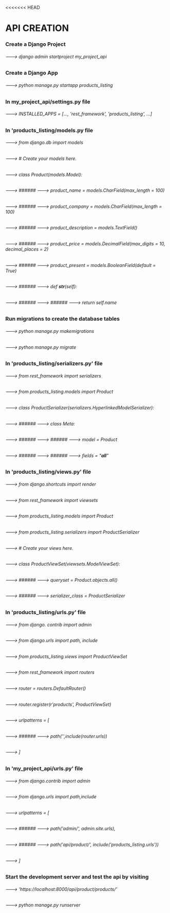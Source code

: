 <<<<<<< HEAD
# API CREATION
### Create a Django Project
###### ---> django admin startproject my_project_api
### Create a Django App
###### ---> python manage.py startapp products_listing
### In my_project_api/settings.py file
###### ---> INSTALLED_APPS = [..., 'rest_framework', 'products_listing', ...]
### In 'products_listing/models.py file
###### ---> from django.db import models
###### ---> # Create your models here.
###### ---> class Product(models.Model):
###### --->     ###### ---> product_name = models.CharField(max_length = 100)
###### --->     ###### ---> product_company = models.CharField(max_length = 100)
###### --->     ###### ---> product_description = models.TextField()
###### --->     ###### ---> product_price = models.DecimalField(max_digits = 10, decimal_places = 2)
###### --->     ###### ---> product_present = models.BooleanField(default = True)
###### --->     ###### ---> def __str__(self):
###### --->     ###### --->     ###### ---> return self.name
### Run migrations to create the database tables
###### ---> python manage.py makemigrations
###### ---> python manage.py migrate
### In 'products_listing/serializers.py' file
###### ---> from rest_framework import serializers
###### ---> from products_listing.models import Product
###### ---> class ProductSerializer(serializers.HyperlinkedModelSerializer):
###### --->     ###### ---> class Meta:
###### --->     ###### --->     ###### ---> model = Product
###### --->     ###### --->     ###### ---> fields = "__all__"
### In 'products_listing/views.py' file
###### ---> from django.shortcuts import render
###### ---> from rest_framework import viewsets
###### ---> from products_listing.models import Product
###### ---> from products_listing.serializers import ProductSerializer
###### ---> # Create your views here.
###### ---> class ProductViewSet(viewsets.ModelViewSet):
###### --->     ###### ---> queryset = Product.objects.all()
###### --->     ###### ---> serializer_class = ProductSerializer
### In 'products_listing/urls.py' file
###### ---> from django. contrib import admin
###### ---> from django.urls import path, include
###### ---> from products_listing.views import ProductViewSet
###### ---> from rest_framework import routers
###### ---> router = routers.DefaultRouter()
###### ---> router.register(r'products', ProductViewSet)
###### ---> urlpatterns = [
###### --->     ###### ---> path('',include(router.urls))
###### ---> ]
### In 'my_project_api/urls.py' file
###### ---> from django.contrib import admin
###### ---> from django.urls import path,include

###### ---> urlpatterns = [
###### --->     ###### ---> path('admin/', admin.site.urls),
###### --->     ###### ---> path('api/product/', include('products_listing.urls'))
###### ---> ]
### Start the development server and test the api by visiting 
###### ---> 'https://localhost:8000/api/product/products/'
###### ---> python manage.py runserver
